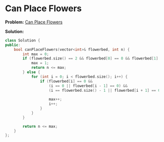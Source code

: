 # Can Place Flowers

**Problem:**
[Can Place Flowers](https://leetcode.com/problems/can-place-flowers/description/?envType=study-plan-v2&envId=leetcode-75)

**Solution:**

```cpp
class Solution {
public:
    bool canPlaceFlowers(vector<int>& flowerbed, int n) {
        int max = 0;  
        if (flowerbed.size() == 2 && flowerbed[0] == 0 && flowerbed[1] == 0) { 
            max = 1; 
            return n <= max;  
        } else {
            for (int i = 0; i < flowerbed.size(); i++) {
                if (flowerbed[i] == 0 &&  
                    (i == 0 || flowerbed[i - 1] == 0) && 
                    (i == flowerbed.size() - 1 || flowerbed[i + 1] == 0)) { 
                    
                    max++;
                    i++;
                }
            }
        }

        return n <= max;  
    }
};
